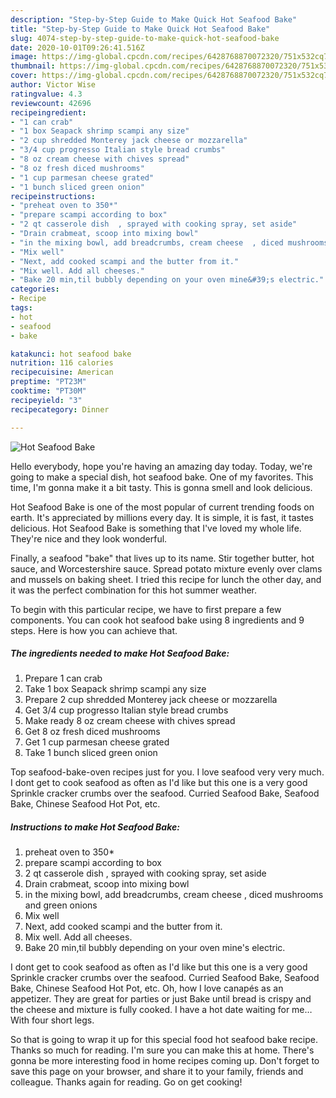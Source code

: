 ```yaml
---
description: "Step-by-Step Guide to Make Quick Hot Seafood Bake"
title: "Step-by-Step Guide to Make Quick Hot Seafood Bake"
slug: 4074-step-by-step-guide-to-make-quick-hot-seafood-bake
date: 2020-10-01T09:26:41.516Z
image: https://img-global.cpcdn.com/recipes/6428768870072320/751x532cq70/hot-seafood-bake-recipe-main-photo.jpg
thumbnail: https://img-global.cpcdn.com/recipes/6428768870072320/751x532cq70/hot-seafood-bake-recipe-main-photo.jpg
cover: https://img-global.cpcdn.com/recipes/6428768870072320/751x532cq70/hot-seafood-bake-recipe-main-photo.jpg
author: Victor Wise
ratingvalue: 4.3
reviewcount: 42696
recipeingredient:
- "1 can crab"
- "1 box Seapack shrimp scampi any size"
- "2 cup shredded Monterey jack cheese or mozzarella"
- "3/4 cup progresso Italian style bread crumbs"
- "8 oz cream cheese with chives spread"
- "8 oz fresh diced mushrooms"
- "1 cup parmesan cheese grated"
- "1 bunch sliced green onion"
recipeinstructions:
- "preheat oven to 350*"
- "prepare scampi according to box"
- "2 qt casserole dish  , sprayed with cooking spray, set aside"
- "Drain crabmeat, scoop into mixing bowl"
- "in the mixing bowl, add breadcrumbs, cream cheese  , diced mushrooms and green onions"
- "Mix well"
- "Next, add cooked scampi and the butter from it."
- "Mix well. Add all cheeses."
- "Bake 20 min,til bubbly depending on your oven mine&#39;s electric."
categories:
- Recipe
tags:
- hot
- seafood
- bake

katakunci: hot seafood bake 
nutrition: 116 calories
recipecuisine: American
preptime: "PT23M"
cooktime: "PT30M"
recipeyield: "3"
recipecategory: Dinner

---
```



![Hot Seafood Bake](https://img-global.cpcdn.com/recipes/6428768870072320/751x532cq70/hot-seafood-bake-recipe-main-photo.jpg)

Hello everybody, hope you're having an amazing day today. Today, we're going to make a special dish, hot seafood bake. One of my favorites. This time, I'm gonna make it a bit tasty. This is gonna smell and look delicious.

Hot Seafood Bake is one of the most popular of current trending foods on earth. It's appreciated by millions every day. It is simple, it is fast, it tastes delicious. Hot Seafood Bake is something that I've loved my whole life. They're nice and they look wonderful.

Finally, a seafood &#34;bake&#34; that lives up to its name. Stir together butter, hot sauce, and Worcestershire sauce. Spread potato mixture evenly over clams and mussels on baking sheet. I tried this recipe for lunch the other day, and it was the perfect combination for this hot summer weather.


To begin with this particular recipe, we have to first prepare a few components. You can cook hot seafood bake using 8 ingredients and 9 steps. Here is how you can achieve that.

<!--inarticleads1-->

##### The ingredients needed to make Hot Seafood Bake:

1. Prepare 1 can crab
1. Take 1 box Seapack shrimp scampi any size
1. Prepare 2 cup shredded Monterey jack cheese or mozzarella
1. Get 3/4 cup progresso Italian style bread crumbs
1. Make ready 8 oz cream cheese with chives spread
1. Get 8 oz fresh diced mushrooms
1. Get 1 cup parmesan cheese grated
1. Take 1 bunch sliced green onion


Top seafood-bake-oven recipes just for you. I love seafood very very much. I dont get to cook seafood as often as I&#39;d like but this one is a very good Sprinkle cracker crumbs over the seafood. Curried Seafood Bake, Seafood Bake, Chinese Seafood Hot Pot, etc. 

<!--inarticleads2-->

##### Instructions to make Hot Seafood Bake:

1. preheat oven to 350*
1. prepare scampi according to box
1. 2 qt casserole dish  , sprayed with cooking spray, set aside
1. Drain crabmeat, scoop into mixing bowl
1. in the mixing bowl, add breadcrumbs, cream cheese  , diced mushrooms and green onions
1. Mix well
1. Next, add cooked scampi and the butter from it.
1. Mix well. Add all cheeses.
1. Bake 20 min,til bubbly depending on your oven mine&#39;s electric.


I dont get to cook seafood as often as I&#39;d like but this one is a very good Sprinkle cracker crumbs over the seafood. Curried Seafood Bake, Seafood Bake, Chinese Seafood Hot Pot, etc. Oh, how I love canapés as an appetizer. They are great for parties or just Bake until bread is crispy and the cheese and mixture is fully cooked. I have a hot date waiting for me… With four short legs. 

So that is going to wrap it up for this special food hot seafood bake recipe. Thanks so much for reading. I'm sure you can make this at home. There's gonna be more interesting food in home recipes coming up. Don't forget to save this page on your browser, and share it to your family, friends and colleague. Thanks again for reading. Go on get cooking!

